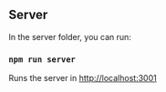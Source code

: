 ## Server

In the server folder, you can run:

### `npm run server`

Runs the server in  [http://localhost:3001](http://localhost:3001)
